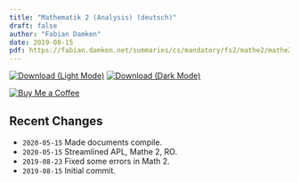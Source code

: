 ```yaml
---
title: "Mathematik 2 (Analysis) (deutsch)"
draft: false
author: "Fabian Damken"
date: 2019-08-15
pdf: https://fabian.damken.net/summaries/cs/mandatory/fs2/mathe2/mathe2-summary.pdf
---
```


[![Download (Light Mode)](/download.png)](mathe2-summary.pdf)
[![Download (Dark Mode)](/download-dark.png)](mathe2-summary-dark.pdf)

[![Buy Me a Coffee](/kofi.png)](https://ko-fi.com/fdamken)

## Recent Changes
- `2020-05-15` Made documents compile.
- `2020-05-15` Streamlined APL, Mathe 2, RO.
- `2019-08-23` Fixed some errors in Math 2.
- `2019-08-15` Initial commit.
